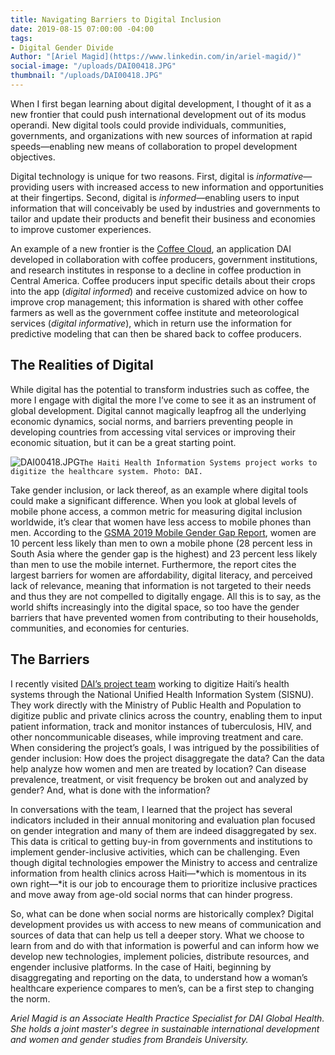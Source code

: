 ```yaml
---
title: Navigating Barriers to Digital Inclusion
date: 2019-08-15 07:00:00 -04:00
tags:
- Digital Gender Divide
Author: "[Ariel Magid](https://www.linkedin.com/in/ariel-magid/)"
social-image: "/uploads/DAI00418.JPG"
thumbnail: "/uploads/DAI00418.JPG"
---
```


When I first began learning about digital development, I thought of it as a new frontier that could push international development out of its modus operandi. New digital tools could provide individuals, communities, governments, and organizations with new sources of information at rapid speeds—enabling new means of collaboration to propel development objectives.

Digital technology is unique for two reasons. First, digital is *informative*—providing users with increased access to new information and opportunities at their fingertips. Second, digital is *informed*—enabling users to input information that will conceivably be used by industries and governments to tailor and update their products and benefit their business and economies to improve customer experiences.

<!--more-->

An example of a new frontier is the [Coffee Cloud](https://dai-global-digital.com/coffee-cloud-precision-ag-at-the-touch-of-a-button.html), an application DAI developed in collaboration with coffee producers, government institutions, and research institutes in response to a decline in coffee production in Central America. Coffee producers input specific details about their crops into the app (*digital informed*) and receive customized advice on how to improve crop management; this information is shared with other coffee farmers as well as the government coffee institute and meteorological services (*digital informative*), which in return use the information for predictive modeling that can then be shared back to coffee producers.

## The Realities of Digital

While digital has the potential to transform industries such as coffee, the more I engage with digital the more I’ve come to see it as an instrument of global development. Digital cannot magically leapfrog all the underlying economic dynamics, social norms, and barriers preventing people in developing countries from accessing vital services or improving their economic situation, but it can be a great starting point.

![DAI00418.JPG](/uploads/DAI00418.JPG)`The Haiti Health Information Systems project works to digitize the healthcare system. Photo: DAI.`

Take gender inclusion, or lack thereof, as an example where digital tools could make a significant difference. When you look at global levels of mobile phone access, a common metric for measuring digital inclusion worldwide, it’s clear that women have less access to mobile phones than men. According to the [GSMA 2019 Mobile Gender Gap Report](https://www.gsma.com/mobilefordevelopment/blog/the-mobile-gender-gap-report-2019/), women are 10 percent less likely than men to own a mobile phone (28 percent less in South Asia where the gender gap is the highest) and 23 percent less likely than men to use the mobile internet. Furthermore, the report cites the largest barriers for women are affordability, digital literacy, and perceived lack of relevance, meaning that information is not targeted to their needs and thus they are not compelled to digitally engage. All this is to say, as the world shifts increasingly into the digital space, so too have the gender barriers that have prevented women from contributing to their households, communities, and economies for centuries.

## The Barriers

I recently visited [DAI’s project team](https://www.dai.com/our-work/projects/haiti-strategic-health-information-system-his-program) working to digitize Haiti’s health systems through the National Unified Health Information System (SISNU). They work directly with the Ministry of Public Health and Population to digitize public and private clinics across the country, enabling them to input patient information, track and monitor instances of tuberculosis, HIV, and other noncommunicable diseases, while improving treatment and care. When considering the project’s goals, I was intrigued by the possibilities of gender inclusion: How does the project disaggregate the data? Can the data help analyze how women and men are treated by location? Can disease prevalence, treatment, or visit frequency be broken out and analyzed by gender? And, what is done with the information?

In conversations with the team, I learned that the project has several indicators included in their annual monitoring and evaluation plan focused on gender integration and many of them are indeed disaggregated by sex. This data is critical to getting buy-in from governments and institutions to implement gender-inclusive activities, which can be challenging. Even though digital technologies empower the Ministry to access and centralize information from health clinics across Haiti—\*which is momentous in its own right—\*it is our job to encourage them to prioritize inclusive practices and move away from age-old social norms that can hinder progress.

So, what can be done when social norms are historically complex? Digital development provides us with access to new means of communication and sources of data that can help us tell a deeper story. What we choose to learn from and do with that information is powerful and can inform how we develop new technologies, implement policies, distribute resources, and engender inclusive platforms. In the case of Haiti, beginning by disaggregating and reporting on the data, to understand how a woman’s healthcare experience compares to men’s, can be a first step to changing the norm.

*Ariel Magid is an Associate Health Practice Specialist for DAI Global Health. She holds a joint master's degree in sustainable international development and women and gender studies from Brandeis University.*
